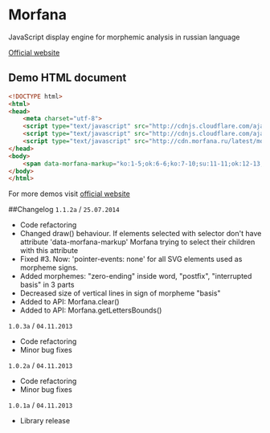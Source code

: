 Morfana
=======

JavaScript display engine for morphemic analysis in russian language

[Official website](http://morfana.ru/)

Demo HTML document
-----

``` html
<!DOCTYPE html>
<html>
<head>
	<meta charset="utf-8">
	<script type="text/javascript" src="http://cdnjs.cloudflare.com/ajax/libs/jquery/1.7/jquery.min.js"></script>
	<script type="text/javascript" src="http://cdnjs.cloudflare.com/ajax/libs/rangy/1.2.3/rangy-core.js"></script>
	<script type="text/javascript" src="http://cdn.morfana.ru/latest/morfana.min.js"></script>
</head>
<body>
	<span data-morfana-markup="ko:1-5;ok:6-6;ko:7-10;su:11-11;ok:12-13;osL:1-5;osR:7-11">десятиэтажный</span>
</body>
</html>
```    
For more demos visit [official website](http://morfana.ru/)

##Changelog
`1.1.2a` / `25.07.2014`

- Code refactoring
- Changed draw() behaviour. If elements selected with selector don't have attribute 'data-morfana-markup' Morfana trying to select their children with this attribute
- Fixed #3. Now: 'pointer-events: none' for all SVG elements used as morpheme signs.
- Added morphemes: "zero-ending" inside word, "postfix", "interrupted basis" in 3 parts
- Decreased size of vertical lines in sign of morpheme "basis"
- Added to API: Morfana.clear()
- Added to API: Morfana.getLettersBounds()

`1.0.3a` / `04.11.2013`

- Code refactoring
- Minor bug fixes

`1.0.2a` / `04.11.2013`

- Code refactoring
- Minor bug fixes

`1.0.1a` / `04.11.2013`

- Library release